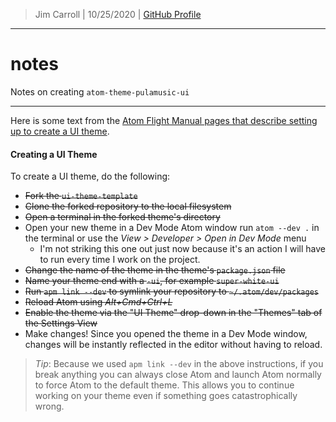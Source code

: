 > Jim Carroll |
> 10/25/2020 |
> [GitHub Profile](https://github.com/pulamusic)

---

# notes

Notes on creating `atom-theme-pulamusic-ui`

---

Here is some text from the [Atom Flight Manual pages that describe setting up to create a UI theme](https://flight-manual.atom.io/hacking-atom/sections/creating-a-theme/#creating-a-ui-theme).

#### Creating a UI Theme

To create a UI theme, do the following:

* ~~Fork the `ui-theme-template`~~
* ~~Clone the forked repository to the local filesystem~~
* ~~Open a terminal in the forked theme's directory~~
* Open your new theme in a Dev Mode Atom window run `atom --dev .` in the terminal or use the *View > Developer > Open in Dev Mode* menu
  - I'm not striking this one out just now because it's an action I will have to run every time I work on the project.
* ~~Change the name of the theme in the theme's `package.json` file~~
* ~~Name your theme end with a `-ui`, for example `super-white-ui`~~
* ~~Run `apm link --dev` to symlink your repository to `~/.atom/dev/packages`~~
* ~~Reload Atom using *Alt+Cmd+Ctrl+L*~~
* ~~Enable the theme via the "UI Theme" drop-down in the "Themes" tab of the Settings View~~
* Make changes! Since you opened the theme in a Dev Mode window, changes will be instantly reflected in the editor without having to reload.

> *Tip*: Because we used `apm link --dev` in the above instructions, if you break anything you can always close Atom and launch Atom normally to force Atom to the default theme. This allows you to continue working on your theme even if something goes catastrophically wrong.
